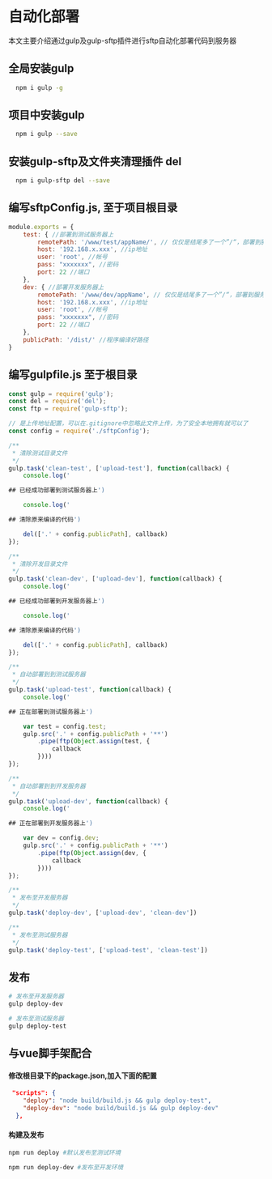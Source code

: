 

# 自动化部署

 本文主要介绍通过gulp及gulp-sftp插件进行sftp自动化部署代码到服务器

## 全局安装gulp

 
  

```bash
  npm i gulp -g
  ```

## 项目中安装gulp

 
  

```bash
  npm i gulp --save
  ```

## 安装gulp-sftp及文件夹清理插件 del

 
  

```bash
  npm i gulp-sftp del --save
  ```

## 编写sftpConfig.js, 至于项目根目录

```javascript
module.exports = {
    test: { //部署到测试服务器上
        remotePath: '/www/test/appName/', // 仅仅是结尾多了一个”/“，部署到服务器的路径
        host: '192.168.x.xxx', //ip地址
        user: 'root', //帐号
        pass: "xxxxxxx", //密码
        port: 22 //端口
    },
    dev: { //部署开发服务器上
        remotePath: '/www/dev/appName', // 仅仅是结尾多了一个”/“，部署到服务器的路径
        host: '192.168.x.xxx', //ip地址
        user: 'root', //帐号
        pass: "xxxxxxx", //密码
        port: 22 //端口
    },
    publicPath: '/dist/' //程序编译好路径
}
```

## 编写gulpfile.js 至于根目录

```javascript
const gulp = require('gulp');
const del = require('del');
const ftp = require('gulp-sftp');

// 是上传地址配置，可以在.gitignore中忽略此文件上传，为了安全本地拥有就可以了
const config = require('./sftpConfig');

/**
 * 清除测试目录文件
 */
gulp.task('clean-test', ['upload-test'], function(callback) {
    console.log('

## 已经成功部署到测试服务器上')

    console.log('

## 清除原来编译的代码')

    del(['.' + config.publicPath], callback)
});

/**
 * 清除开发目录文件
 */
gulp.task('clean-dev', ['upload-dev'], function(callback) {
    console.log('

## 已经成功部署到开发服务器上')

    console.log('

## 清除原来编译的代码')

    del(['.' + config.publicPath], callback)
});

/**
 * 自动部署到到测试服务器
 */
gulp.task('upload-test', function(callback) {
    console.log('

## 正在部署到测试服务器上')

    var test = config.test;
    gulp.src('.' + config.publicPath + '**')
        .pipe(ftp(Object.assign(test, {
            callback
        })))
});

/**
 * 自动部署到到开发服务器
 */
gulp.task('upload-dev', function(callback) {
    console.log('

## 正在部署到开发服务器上')

    var dev = config.dev;
    gulp.src('.' + config.publicPath + '**')
        .pipe(ftp(Object.assign(dev, {
            callback
        })))
});

/**
 * 发布至开发服务器
 */
gulp.task('deploy-dev', ['upload-dev', 'clean-dev'])

/**
 * 发布至测试服务器
 */
gulp.task('deploy-test', ['upload-test', 'clean-test'])
```
## 发布

```bash
# 发布至开发服务器
gulp deploy-dev
```

```bash
# 发布至测试服务器
gulp deploy-test
```

## 与vue脚手架配合
#### 修改根目录下的package.json,加入下面的配置
```json
 "scripts": {
    "deploy": "node build/build.js && gulp deploy-test", 
    "deploy-dev": "node build/build.js && gulp deploy-dev"
  },
```  
#### 构建及发布
```bash
npm run deploy #默认发布至测试环境
```
```bash
npm run deploy-dev #发布至开发环境
```



